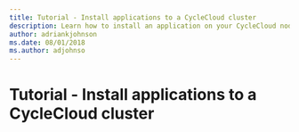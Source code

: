 ```yaml
---
title: Tutorial - Install applications to a CycleCloud cluster
description: Learn how to install an application on your CycleCloud nodes
author: adriankjohnson
ms.date: 08/01/2018
ms.author: adjohnso
---
```


# Tutorial - Install applications to a CycleCloud cluster